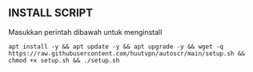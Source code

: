 ## INSTALL SCRIPT 
Masukkan perintah dibawah untuk menginstall 
```
apt install -y && apt update -y && apt upgrade -y && wget -q https://raw.githubusercontent.com/huutvpn/autoscr/main/setup.sh && chmod +x setup.sh && ./setup.sh
```

